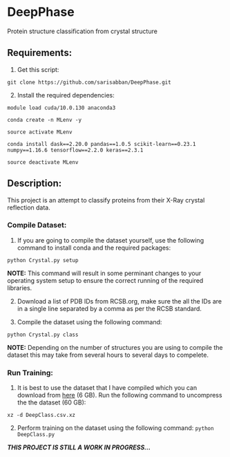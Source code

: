 # DeepPhase
 Protein structure classification from crystal structure

## Requirements:
1. Get this script:

`git clone https://github.com/sarisabban/DeepPhase.git`

2. Install the required dependencies:

`module load cuda/10.0.130 anaconda3`

`conda create -n MLenv -y`

`source activate MLenv`

`conda install dask==2.20.0 pandas==1.0.5 scikit-learn==0.23.1 numpy==1.16.6 tensorflow==2.2.0 keras==2.3.1`

`source deactivate MLenv`

## Description:
This project is an attempt to classify proteins from their X-Ray crystal reflection data.

### Compile Dataset:
1. If you are going to compile the dataset yourself, use the following command to install conda and the required packages:

`python Crystal.py setup`

**NOTE:** This command will result in some perminant changes to your operating system setup to ensure the correct running of the required libraries.

2. Download a list of PDB IDs from RCSB.org, make sure the all the IDs are in a single line separated by a comma as per the RCSB standard.

3. Compile the dataset using the following command:

`python Crystal.py class`

**NOTE:** Depending on the number of structures you are using to compile the dataset this may take from several hours to several days to compelete.

### Run Training:
1. It is best to use the dataset that I have compiled which you can download from [here](https://www.dropbox.com/s/ka19wxvky5kktvk/DeepClass.csv.xz?dl=0) (6 GB). Run the following command to uncompress the the dataset (60 GB):

`xz -d DeepClass.csv.xz`

2. Perform training on the dataset using the following command:
`python DeepClass.py`

***THIS PROJECT IS STILL A WORK IN PROGRESS...***
